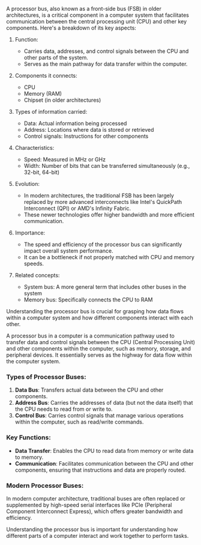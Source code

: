 A processor bus, also known as a front-side bus (FSB) in older architectures, is a critical component in a computer system that facilitates communication between the central processing unit (CPU) and other key components. Here's a breakdown of its key aspects:

1. Function:
   - Carries data, addresses, and control signals between the CPU and other parts of the system.
   - Serves as the main pathway for data transfer within the computer.

2. Components it connects:
   - CPU
   - Memory (RAM)
   - Chipset (in older architectures)

3. Types of information carried:
   - Data: Actual information being processed
   - Address: Locations where data is stored or retrieved
   - Control signals: Instructions for other components

4. Characteristics:
   - Speed: Measured in MHz or GHz
   - Width: Number of bits that can be transferred simultaneously (e.g., 32-bit, 64-bit)

5. Evolution:
   - In modern architectures, the traditional FSB has been largely replaced by more advanced interconnects like Intel's QuickPath Interconnect (QPI) or AMD's Infinity Fabric.
   - These newer technologies offer higher bandwidth and more efficient communication.

6. Importance:
   - The speed and efficiency of the processor bus can significantly impact overall system performance.
   - It can be a bottleneck if not properly matched with CPU and memory speeds.

7. Related concepts:
   - System bus: A more general term that includes other buses in the system
   - Memory bus: Specifically connects the CPU to RAM

Understanding the processor bus is crucial for grasping how data flows within a computer system and how different components interact with each other.

A processor bus in a computer is a communication pathway used to transfer data and control signals between the CPU (Central Processing Unit) and other components within the computer, such as memory, storage, and peripheral devices. It essentially serves as the highway for data flow within the computer system.

### Types of Processor Buses:

1. **Data Bus**: Transfers actual data between the CPU and other components.
2. **Address Bus**: Carries the addresses of data (but not the data itself) that the CPU needs to read from or write to.
3. **Control Bus**: Carries control signals that manage various operations within the computer, such as read/write commands.

### Key Functions:

- **Data Transfer**: Enables the CPU to read data from memory or write data to memory.
- **Communication**: Facilitates communication between the CPU and other components, ensuring that instructions and data are properly routed.

### Modern Processor Buses:

In modern computer architecture, traditional buses are often replaced or supplemented by high-speed serial interfaces like PCIe (Peripheral Component Interconnect Express), which offers greater bandwidth and efficiency.

Understanding the processor bus is important for understanding how different parts of a computer interact and work together to perform tasks.

